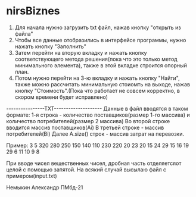 # nirsBiznes
1. Для начала нужно загрузить txt файл, нажав кнопку "открыть из файла"
2. Чтобы все данные отобразились в интерфейсе программы, нужно нажать кнопку "Заполнить"
3. Затем перейти на вторую вкладку и нажать кнопку соответствующего метода решения(пока что это только метод минимального элемента), также в этой вкладке строится опорный план.
4. Потом нужно перейти на 3-ю вкладку и нажать кнопку "Найти", также можно рассчитать минимальную стоиомть на выходе, нажав кнопку "Стоимость".(Пока что работает не совсем корректно, в скором времени будет исправлено)

----------------TXT--------------------
Данные в файл вводятся в таком формате:
1-я строка - количество поставщиков(размер 1-го массива) и количество потребителей(размер 2 массива)
Во второй строке вводится массив поставщиков(Ai)
В третьей строке - массив потребителей(Bi)
Далее A.size() строк - массив затрат на перевозки.

Пример:
3 5
320 280 250
150 140 110 230 220
20 23 20 15 24
29 15 16 19 29
6 11 10 9 8



При вводе чисел вещественных чисел, дробная часть отделяетсяот целой с помощью запятой.
На всякий случай высылаю файл с примером(input.txt)


Немыкин Александр ПМбд-21

